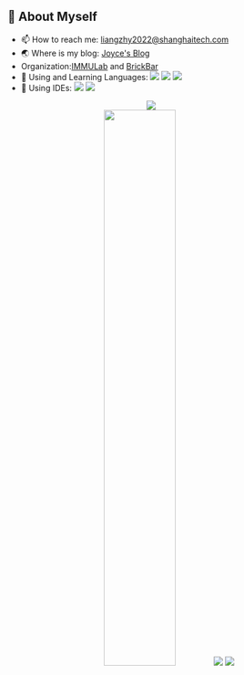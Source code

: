 ## 🧐 About Myself

- 📫 How to reach me: liangzhy2022@shanghaitech.com
- :earth_asia: Where is my blog: [Joyce's Blog](http://joyceliang.club/)
- Organization:[IMMULab](https://github.com/IMMULab) and [BrickBar](https://github.com/BrickBar1024)
- 🌱 Using and Learning Languages: [![](https://img.shields.io/badge/-Python-007396?style=flat-square&logo=python&logoColor=ffffff)]()  [![](https://img.shields.io/badge/-Shell-007396?style=flat-square&logo=Shell&logoColor=ffffff)]()  [![](https://img.shields.io/badge/-Markdown-007396?style=flat-square&logo=Markdown&logoColor=ffffff)]() 
- 🧰 Using IDEs: [![](https://img.shields.io/badge/-PyCharm-007396?style=flat-square&logo=PyCharm&logoColor=ffffff)]() [![](https://img.shields.io/badge/-VS%20Code-007396?style=flat-square&logo=Visual%20Studio%20Code&logoColor=ffffff)]()

<div align="center">
  <img  src="https://github-readme-streak-stats.herokuapp.com/?user=JoyceLiang-sudo&hide_border=true&theme=blue-green" /><br >
  <a href="https://github.com/anuraghazra/github-readme-stats"><img width=50% src="https://github-readme-stats.vercel.app/api?username=JoyceLiang-sudo&show_icons=true&theme=nord&include_all_commits&card_width=30"></img></a>
  <a href="https://github.com/anuraghazra/github-readme-stats"><img src="https://github-readme-stats.vercel.app/api/top-langs/?username=JoyceLiang-sudo&theme=tokyonight&hide=HTML,CMake,Makefile,JavaScript&layout=compact&include_all_commits"></img></a>
  <img src="https://github-readme-activity-graph.cyclic.app/graph?username=JoyceLiang-sudo&theme=nord&custom_title=Joyce%20%E3%81%AE%20Activities" />
</div>
